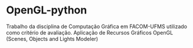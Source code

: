 # OpenGL-python
Trabalho da disciplina de Computação Gráfica em FACOM-UFMS utilizado como critério de avaliação.
Aplicação de Recursos Gráficos OpenGL (Scenes, Objects and Lights Modeler)
